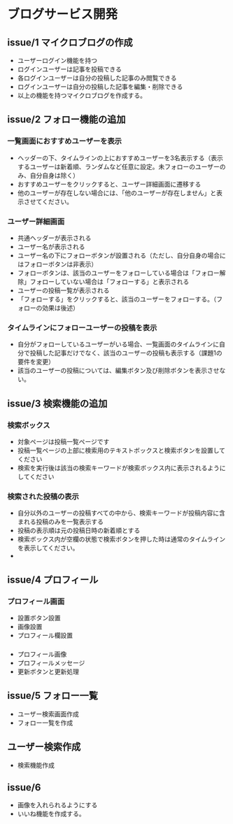 # ブログサービス開発

## issue/1 マイクロブログの作成
- ユーザーログイン機能を持つ
- ログインユーザーは記事を投稿できる
- 各ログインユーザーは自分の投稿した記事のみ閲覧できる
- ログインユーザーは自分の投稿した記事を編集・削除できる
- 以上の機能を持つマイクロブログを作成する。

## issue/2 フォロー機能の追加
### 一覧画面におすすめユーザーを表示
- ヘッダーの下、タイムラインの上におすすめユーザーを3名表示する（表示するユーザーは新着順、ランダムなど任意に設定。未フォローのユーザーのみ、自分自身は除く）
- おすすめユーザーをクリックすると、ユーザー詳細画面に遷移する
- 他のユーザーが存在しない場合には、「他のユーザーが存在しません」と表示させてください。
### ユーザー詳細画面
- 共通ヘッダーが表示される
- ユーザー名が表示される
- ユーザー名の下にフォローボタンが設置される（ただし、自分自身の場合にはフォローボタンは非表示）
- フォローボタンは、該当のユーザーをフォローしている場合は「フォロー解除」フォローしていない場合は「フォローする」と表示される
- ユーザーの投稿一覧が表示される
- 「フォローする」をクリックすると、該当のユーザーをフォローする。（フォローの効果は後述）
### タイムラインにフォローユーザーの投稿を表示
- 自分がフォローしているユーザーがいる場合、一覧画面のタイムラインに自分で投稿した記事だけでなく、該当のユーザーの投稿も表示する（課題1の要件を変更）
- 該当のユーザーの投稿については、編集ボタン及び削除ボタンを表示させない。

## issue/3 検索機能の追加
### 検索ボックス
- 対象ページは投稿一覧ページです
- 投稿一覧ページの上部に検索用のテキストボックスと検索ボタンを設置してください
- 検索を実行後は該当の検索キーワードが検索ボックス内に表示されるようにしてください
### 検索された投稿の表示
- 自分以外のユーザーの投稿すべての中から、検索キーワードが投稿内容に含まれる投稿のみを一覧表示する
- 投稿の表示順は元の投稿日時の新着順とする
- 検索ボックス内が空欄の状態で検索ボタンを押した時は通常のタイムラインを表示してください。
- 

## issue/4 プロフィール
### プロフィール画面
- 設置ボタン設置
- 画像設置
- プロフィール欄設置

###
- プロフィール画像
- プロフィールメッセージ
- 更新ボタンと更新処理

## issue/5 フォロー一覧
- ユーザー検索画面作成
- フォロー一覧を作成

## ユーザー検索作成
- 検索機能作成

## issue/6
- 画像を入れられるようにする
- いいね機能を作成する。